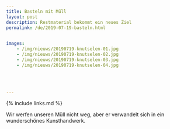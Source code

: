```yaml
---
title: Basteln mit Müll
layout: post
description: Restmaterial bekommt ein neues Ziel
permalink: /de/2019-07-19-basteln.html

    
images: 
    - /img/nieuws/20190719-knutselen-01.jpg
    - /img/nieuws/20190719-knutselen-02.jpg
    - /img/nieuws/20190719-knutselen-03.jpg
    - /img/nieuws/20190719-knutselen-04.jpg
    
    
    
    
---
```


{% include links.md %}

Wir werfen unseren Müll nicht weg, aber er verwandelt sich in ein wunderschönes Kunsthandwerk.